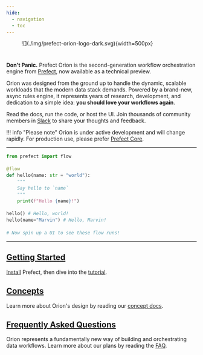 ```yaml
---
hide:
  - navigation
  - toc
---
```

<figure markdown=1>
![](./img/prefect-orion-logo-dark.svg){width=500px}
</figure>

#
**Don't Panic.** Prefect Orion is the second-generation workflow orchestration engine from [Prefect](https://www.prefect.io), now available as a technical preview. 

Orion was designed from the ground up to handle the dynamic, scalable workloads that the modern data stack demands. Powered by a brand-new, async rules engine, it represents years of research, development, and dedication to a simple idea: **you should love your workflows again**.

Read the docs, run the code, or host the UI. Join thousands of community members in [Slack](https://www.prefect.io/slack) to share your thoughts and feedback.

!!! info "Please note"
    Orion is under active development and will change rapidly. For production use, please prefer [Prefect Core](https://github.com/prefecthq/prefect).

---


```python
from prefect import flow

@flow
def hello(name: str = "world"):
    """
    Say hello to `name`
    """
    print(f"Hello {name}!")

hello() # Hello, world!
hello(name="Marvin") # Hello, Marvin!

# Now spin up a UI to see these flow runs!
```

---

## [Getting Started](getting-started/overview/)
[Install](getting-started/installation.md) Prefect, then dive into the [tutorial](tutorials/first-steps/).

## [Concepts](concepts/overview.md)

Learn more about Orion's design by reading our [concept docs](concepts/overview.md).

## [Frequently Asked Questions](faq.md)

Orion represents a fundamentally new way of building and orchestrating data workflows. Learn more about our plans by reading the [FAQ](faq.md).
